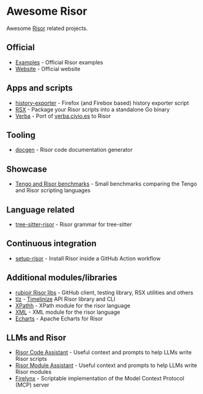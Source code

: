 # Awesome Risor 

Awesome [Risor](https://risor.io) related projects.

## Official

* [Examples](https://github.com/risor-io/risor/tree/main/examples) - Official Risor examples
* [Website](https://risor.io) - Official website

## Apps and scripts

* [history-exporter](https://github.com/rubiojr/history-exporter) - Firefox (and Firebox based) history exporter script 
* [RSX](https://github.com/rubiojr/rsx) - Package your Risor scripts into a standalone Go binary
* [Verba](https://github.com/rubiojr/verba-go) - Port of [verba.civio.es](https://verba.civio.es) to Risor

## Tooling

* [docgen](https://github.com/rubiojr/risor-docgen) - Risor code documentation generator

## Showcase

* [Tengo and Risor benchmarks](https://github.com/mna/bench_go_scripting) -  Small benchmarks comparing the Tengo and Risor scripting languages 

## Language related

* [tree-sitter-risor](https://github.com/applejag/tree-sitter-risor) - Risor grammar for tree-sitter

## Continuous integration

* [setup-risor](https://github.com/applejag/setup-risor) - Install Risor inside a GitHub Action workflow

## Additional modules/libraries

* [rubiojr Risor libs](https://github.com/rubiojr/risor-libs) - GitHub client, testing library, RSX utilities and others
* [tlz](https://github.com/rubiojr/tlz) - [Timelinize](https://timelinize.com) API Risor library and CLI
* [XPathh](https://github.com/speedata/risorxpath) -  XPath module for the risor language
* [XML](https://github.com/speedata/risorxml) - XML module for the risor language 
* [Echarts](https://github.com/rubiojr/echarts-risor) - Apache Echarts for Risor

## LLMs and Risor

* [Risor Code Assistant](https://github.com/rubiojr/rca) - Useful context and prompts to help LLMs write Risor scripts
* [Risor Module Assistant](https://github.com/rubiojr/rma) - Useful context and prompts to help LLMs write Risor modules
* [Firelynx](https://github.com/atlanticdynamic/firelynx) - Scriptable implementation of the Model Context Protocol (MCP) server
